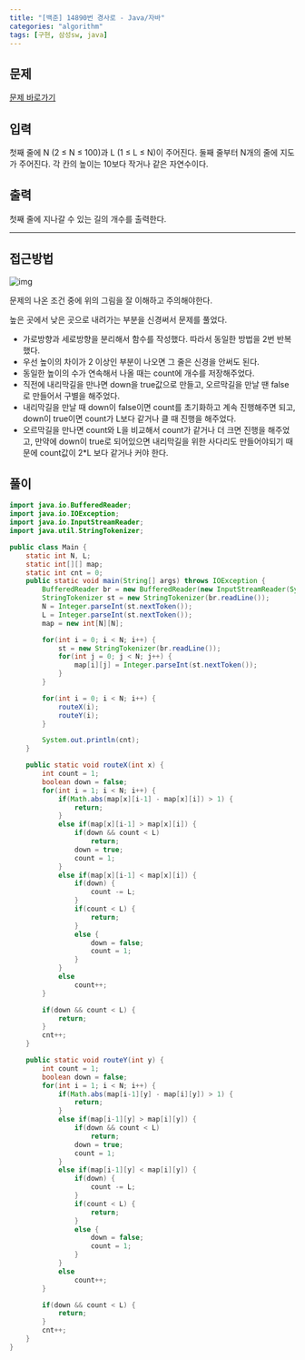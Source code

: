 ```yaml
---
title: "[백준] 14890번 경사로 - Java/자바"
categories: "algorithm"
tags: [구현, 삼성sw, java]
---
```


## 문제

[문제 바로가기](https://www.acmicpc.net/problem/14890)

## 입력

첫째 줄에 N (2 ≤ N ≤ 100)과 L (1 ≤ L ≤ N)이 주어진다. 둘째 줄부터 N개의 줄에 지도가 주어진다. 각 칸의 높이는 10보다 작거나 같은 자연수이다.

## 출력

첫째 줄에 지나갈 수 있는 길의 개수를 출력한다.



---



## 접근방법

![img](https://onlinejudgeimages.s3-ap-northeast-1.amazonaws.com/problem/14890/4.png)



문제의 나온 조건 중에 위의 그림을 잘 이해하고 주의해야한다.

높은 곳에서 낮은 곳으로 내려가는 부분을 신경써서 문제를 풀었다.

- 가로방향과 세로방향을 분리해서 함수를 작성했다. 따라서 동일한 방법을 2번 반복했다.
- 우선 높이의 차이가 2 이상인 부분이 나오면 그 줄은 신경을 안써도 된다.
- 동일한 높이의 수가 연속해서 나올 때는 count에 개수를 저장해주었다.
- 직전에 내리막길을 만나면 down을 true값으로 만들고, 오르막길을 만날 땐 false로 만들어서 구별을 해주었다.
- 내리막길을 만날 때 down이 false이면 count를 초기화하고 계속 진행해주면 되고, down이 true이면 count가 L보다 같거나 클 때 진행을 해주었다.
- 오르막길을 만나면 count와 L을 비교해서 count가 같거나 더 크면 진행을 해주었고, 만약에 down이 true로 되어있으면 내리막길을 위한 사다리도 만들어야되기 때문에 count값이 2*L 보다 같거나 커야 한다.



## 풀이

```java
import java.io.BufferedReader;
import java.io.IOException;
import java.io.InputStreamReader;
import java.util.StringTokenizer;

public class Main {
    static int N, L;
    static int[][] map;
    static int cnt = 0;
    public static void main(String[] args) throws IOException {
        BufferedReader br = new BufferedReader(new InputStreamReader(System.in));
        StringTokenizer st = new StringTokenizer(br.readLine());
        N = Integer.parseInt(st.nextToken());
        L = Integer.parseInt(st.nextToken());
        map = new int[N][N];

        for(int i = 0; i < N; i++) {
            st = new StringTokenizer(br.readLine());
            for(int j = 0; j < N; j++) {
                map[i][j] = Integer.parseInt(st.nextToken());
            }
        }

        for(int i = 0; i < N; i++) {
            routeX(i);
            routeY(i);
        }

        System.out.println(cnt);
    }

    public static void routeX(int x) {
        int count = 1;
        boolean down = false;
        for(int i = 1; i < N; i++) {
            if(Math.abs(map[x][i-1] - map[x][i]) > 1) {
                return;
            }
            else if(map[x][i-1] > map[x][i]) {
                if(down && count < L)
                    return;
                down = true;
                count = 1;
            }
            else if(map[x][i-1] < map[x][i]) {
                if(down) {
                    count -= L;
                }
                if(count < L) {
                    return;
                }
                else {
                    down = false;
                    count = 1;
                }
            }
            else
                count++;
        }

        if(down && count < L) {
            return;
        }
        cnt++;
    }

    public static void routeY(int y) {
        int count = 1;
        boolean down = false;
        for(int i = 1; i < N; i++) {
            if(Math.abs(map[i-1][y] - map[i][y]) > 1) {
                return;
            }
            else if(map[i-1][y] > map[i][y]) {
                if(down && count < L)
                    return;
                down = true;
                count = 1;
            }
            else if(map[i-1][y] < map[i][y]) {
                if(down) {
                    count -= L;
                }
                if(count < L) {
                    return;
                }
                else {
                    down = false;
                    count = 1;
                }
            }
            else
                count++;
        }

        if(down && count < L) {
            return;
        }
        cnt++;
    }
}
```

